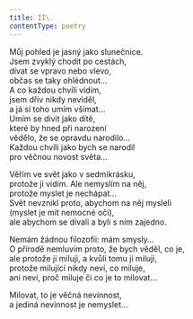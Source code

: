 ```yaml
---
title: II\.
contentType: poetry
---
```


<section>

Můj pohled je jasný jako slunečnice.  
Jsem zvyklý chodit po cestách,  
dívat se vpravo nebo vlevo,  
občas se taky ohlédnout…  
A co každou chvíli vidím,  
jsem dřív nikdy neviděl,  
a já si toho umím všímat…  
Umím se divit jako dítě,  
které by hned při narození  
vědělo, že se opravdu narodilo…  
Každou chvíli jako bych se narodil  
pro věčnou novost světa…

</section>

<section>

Věřím ve svět jako v sedmikrásku,  
protože ji vidím. Ale nemyslím na něj,  
protože myslet je nechápat…  
Svět nevznikl proto, abychom na něj mysleli  
(myslet je mít nemocné oči),  
ale abychom se dívali a byli s ním zajedno.

</section>

<section>

Nemám žádnou filozofii: mám smysly…  
O přírodě nemluvím proto, že bych věděl, co je,  
ale protože ji miluji, a kvůli tomu ji miluji,  
protože milující nikdy neví, co miluje,  
ani neví, proč miluje či co je to milovat…

</section>

<section>

Milovat, to je věčná nevinnost,  
a jediná nevinnost je nemyslet…

</section>
